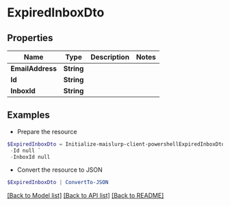 # ExpiredInboxDto
## Properties

Name | Type | Description | Notes
------------ | ------------- | ------------- | -------------
**EmailAddress** | **String** |  | 
**Id** | **String** |  | 
**InboxId** | **String** |  | 

## Examples

- Prepare the resource
```powershell
$ExpiredInboxDto = Initialize-maislurp-client-powershellExpiredInboxDto  -EmailAddress null `
 -Id null `
 -InboxId null
```

- Convert the resource to JSON
```powershell
$ExpiredInboxDto | ConvertTo-JSON
```

[[Back to Model list]](../README#documentation-for-models) [[Back to API list]](../README#documentation-for-api-endpoints) [[Back to README]](../README)

